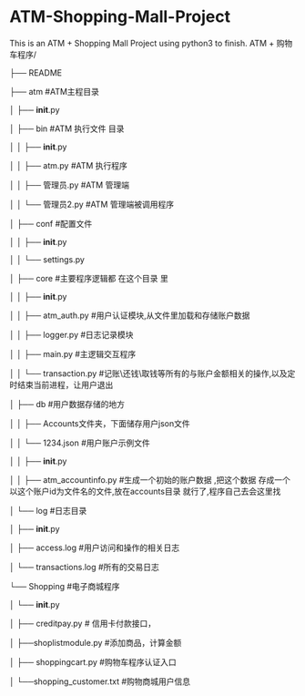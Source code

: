 # ATM-Shopping-Mall-Project
This is an ATM + Shopping Mall Project using python3 to finish.
ATM + 购物车程序/

├── README

├── atm #ATM主程目录

│   ├── __init__.py

│   ├── bin #ATM 执行文件 目录

│   │   ├── __init__.py

│   │   ├── atm.py  #ATM 执行程序

│   │   ├── 管理员.py #ATM 管理端

│   │   └── 管理员2.py #ATM 管理端被调用程序

│   ├── conf #配置文件

│   │   ├── __init__.py

│   │   └── settings.py

│   ├── core #主要程序逻辑都 在这个目录 里

│   │   ├── __init__.py

│   │   ├── atm_auth.py      #用户认证模块,从文件里加载和存储账户数据

│   │   ├── logger.py       #日志记录模块

│   │   ├── main.py         #主逻辑交互程序

│   │   └── transaction.py  #记账\还钱\取钱等所有的与账户金额相关的操作,以及定时结束当前进程，让用户退出

│   ├── db  #用户数据存储的地方

│   │   ├── Accounts文件夹，下面储存用户json文件

│   │       └── 1234.json #用户账户示例文件

│   │   ├── __init__.py

│   │   ├── atm_accountinfo.py #生成一个初始的账户数据 ,把这个数据 存成一个 以这个账户id为文件名的文件,放在accounts目录 就行了,程序自己去会这里找

│   └── log #日志目录

│       ├── __init__.py

│       ├── access.log #用户访问和操作的相关日志

│       └── transactions.log    #所有的交易日志

└── Shopping #电子商城程序

│       └── __init__.py

│       ├── creditpay.py     # 信用卡付款接口，

│       ├──shoplistmodule.py  #添加商品，计算金额

│       ├── shoppingcart.py     #购物车程序认证入口

 

│       └──shopping_customer.txt    #购物商城用户信息
